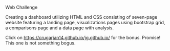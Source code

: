 Web Challenge

Creating a dashboard utilizing HTML and CSS consisting of seven-page website featuring a landing page, visualizations pages using bootstrap grid, a comparisons page and a data page with analysis.

Click on https://crugarjan14.github.io/jg.github.io/ for the bonus.
Promise! This one is not something bogus.

